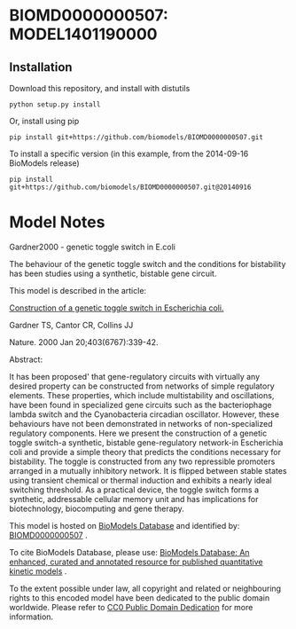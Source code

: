 # BIOMD0000000507: MODEL1401190000

## Installation

Download this repository, and install with distutils

`python setup.py install`

Or, install using pip

`pip install git+https://github.com/biomodels/BIOMD0000000507.git`

To install a specific version (in this example, from the 2014-09-16 BioModels release)

`pip install git+https://github.com/biomodels/BIOMD0000000507.git@20140916`


# Model Notes


Gardner2000 - genetic toggle switch in E.coli

The behaviour of the genetic toggle switch and the conditions for bistability
has been studies using a synthetic, bistable gene circuit.

This model is described in the article:

[Construction of a genetic toggle switch in Escherichia
coli.](http://identifiers.org/pubmed/10659857)

Gardner TS, Cantor CR, Collins JJ

Nature. 2000 Jan 20;403(6767):339-42.

Abstract:

It has been proposed' that gene-regulatory circuits with virtually any desired
property can be constructed from networks of simple regulatory elements. These
properties, which include multistability and oscillations, have been found in
specialized gene circuits such as the bacteriophage lambda switch and the
Cyanobacteria circadian oscillator. However, these behaviours have not been
demonstrated in networks of non-specialized regulatory components. Here we
present the construction of a genetic toggle switch-a synthetic, bistable
gene-regulatory network-in Escherichia coli and provide a simple theory that
predicts the conditions necessary for bistability. The toggle is constructed
from any two repressible promoters arranged in a mutually inhibitory network.
It is flipped between stable states using transient chemical or thermal
induction and exhibits a nearly ideal switching threshold. As a practical
device, the toggle switch forms a synthetic, addressable cellular memory unit
and has implications for biotechnology, biocomputing and gene therapy.

This model is hosted on [BioModels Database](http://www.ebi.ac.uk/biomodels/)
and identified by:
[BIOMD0000000507](http://identifiers.org/biomodels.db/BIOMD0000000507) .

To cite BioModels Database, please use: [BioModels Database: An enhanced,
curated and annotated resource for published quantitative kinetic
models](http://identifiers.org/pubmed/20587024) .

To the extent possible under law, all copyright and related or neighbouring
rights to this encoded model have been dedicated to the public domain
worldwide. Please refer to [CC0 Public Domain
Dedication](http://creativecommons.org/publicdomain/zero/1.0/) for more
information.


